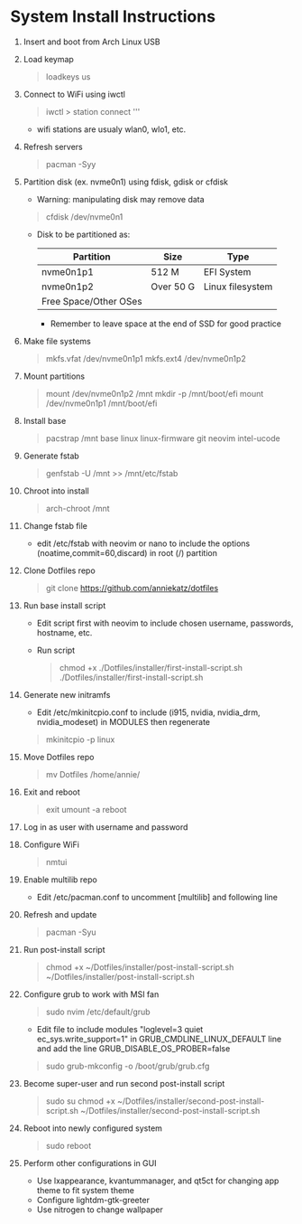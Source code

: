 # System Install Instructions

1. Insert and boot from Arch Linux USB

2. Load keymap
	
	> loadkeys us

3. Connect to WiFi using iwctl
	
	> iwctl
	   > station <STATION> connect <WIFI SSID NAME> '''
	* wifi stations are usualy wlan0, wlo1, etc.

4. Refresh servers
	> pacman -Syy

5. Partition disk (ex. nvme0n1) using fdisk, gdisk or cfdisk
	* Warning: manipulating disk may remove data
	
	> cfdisk /dev/nvme0n1
	
	* Disk to be partitioned as:
	
		| Partition             | Size      | Type             |
		|-----------------------|-----------|------------------|
		| nvme0n1p1             | 512 M     | EFI System       |
		| nvme0n1p2             | Over 50 G | Linux filesystem |
		| Free Space/Other OSes |           |                  |
	
		* Remember to leave space at the end of SSD for good practice

6. Make file systems
	
	> mkfs.vfat /dev/nvme0n1p1
	> mkfs.ext4 /dev/nvme0n1p2

7. Mount partitions
	
	> mount /dev/nvme0n1p2 /mnt
	> mkdir -p /mnt/boot/efi
	> mount /dev/nvme0n1p1 /mnt/boot/efi

8. Install base
	
	> pacstrap /mnt base linux linux-firmware git neovim intel-ucode

9. Generate fstab

	> genfstab -U /mnt >> /mnt/etc/fstab

10. Chroot into install
	
	> arch-chroot /mnt

11. Change fstab file
	* edit /etc/fstab with neovim or nano to include the options (noatime,commit=60,discard) in root (/) partition

12. Clone Dotfiles repo
	
	> git clone https://github.com/anniekatz/dotfiles 

13. Run base install script
	* Edit script first with neovim to include chosen username, passwords, hostname, etc.
	* Run script
	
		> chmod +x ./Dotfiles/installer/first-install-script.sh 
		> ./Dotfiles/installer/first-install-script.sh

14. Generate new initramfs
	* Edit /etc/mkinitcpio.conf to include (i915, nvidia, nvidia_drm, nvidia_modeset) in MODULES then regenerate
	
	> mkinitcpio -p linux

15. Move Dotfiles repo
	
	> mv Dotfiles /home/annie/

16. Exit and reboot
	
	> exit
	> umount -a
	> reboot

17. Log in as user with username and password

18. Configure WiFi
	
	> nmtui

19. Enable multilib repo
	* Edit /etc/pacman.conf to uncomment [multilib] and following line

20. Refresh and update
	
	> pacman -Syu

21. Run post-install script
	
	> chmod +x ~/Dotfiles/installer/post-install-script.sh
	> ~/Dotfiles/installer/post-install-script.sh

22. Configure grub to work with MSI fan
	
	> sudo nvim /etc/default/grub
	* Edit file to include modules "loglevel=3 quiet ec_sys.write_support=1" in GRUB_CMDLINE_LINUX_DEFAULT line and add the line GRUB_DISABLE_OS_PROBER=false
	
	> sudo grub-mkconfig -o /boot/grub/grub.cfg

23. Become super-user and run second post-install script
	
	> sudo su
	> chmod +x ~/Dotfiles/installer/second-post-install-script.sh
	> ~/Dotfiles/installer/second-post-install-script.sh

24. Reboot into newly configured system
	
	> sudo reboot

25. Perform other configurations in GUI
	* Use lxappearance, kvantummanager, and qt5ct for changing app theme to fit system theme
	* Configure lightdm-gtk-greeter
	* Use nitrogen to change wallpaper

